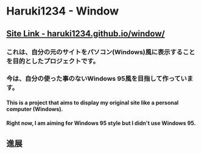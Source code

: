 # Haruki1234 - Window

## [**Site Link - haruki1234.github.io/window/**](https://haruki1234.github.io/window/)

### これは、自分の元のサイトをパソコン(Windows)風に表示することを目的としたプロジェクトです。  
### 今は、自分の使った事のないWindows 95風を目指して作っています。

#### This is a project that aims to display my original site like a personal computer (Windows).  
#### Right now, I am aiming for Windows 95 style but I didn't use Windows 95.

## 進展

